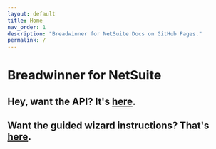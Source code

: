 ```yaml
---
layout: default
title: Home
nav_order: 1
description: "Breadwinner for NetSuite Docs on GitHub Pages."
permalink: /
---
```


#  Breadwinner for NetSuite


## Hey, want the API? It's [here](../api).

## Want the guided wizard instructions? That's [here](../wizard).

